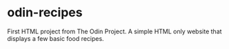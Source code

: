 # odin-recipes
First HTML project from The Odin Project. A simple HTML only website that displays a few basic food recipes.
